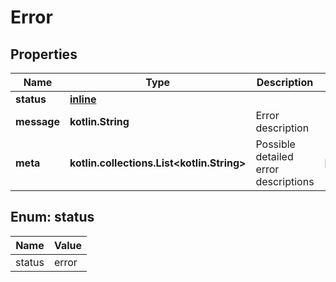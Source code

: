 
# Error

## Properties
Name | Type | Description | Notes
------------ | ------------- | ------------- | -------------
**status** | [**inline**](#Status) |  | 
**message** | **kotlin.String** | Error description | 
**meta** | **kotlin.collections.List&lt;kotlin.String&gt;** | Possible detailed error descriptions |  [optional]


<a id="Status"></a>
## Enum: status
Name | Value
---- | -----
status | error




